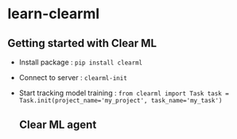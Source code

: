 # learn-clearml

## Getting started with Clear ML
- Install package :
  `pip install clearml`
- Connect to server :
  `clearml-init`
- Start tracking model training :
  `from clearml import Task
  task = Task.init(project_name='my_project', task_name='my_task')`

  ## Clear ML agent
